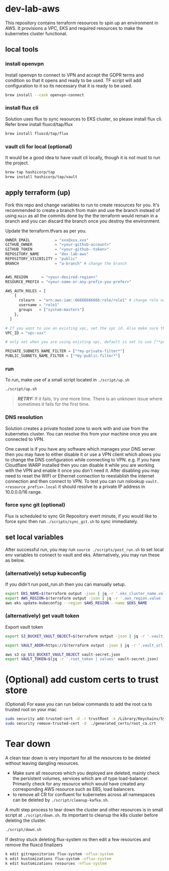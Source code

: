# dev-lab-aws

This repository contains terraform resources to spin up an environment in AWS.
It provisions a VPC, EKS and required resources to make the kubernetes cluster functional.

## local tools

### install openvpn

Install openvpn to connect to VPN and accept the GDPR terms and condition so that it opens and ready to be used. TF script will add configuration to it so its necessary that it is ready to be used.

```bash
brew install --cask openvpn-connect
```

### install flux cli

Solution uses flux to sync resources to EKS cluster, so please install flux cli. Refer brew install fluxcd/tap/flux

```bash
brew install fluxcd/tap/flux
```

### vault cli for local (optional)

It would be a good idea to have vault cli locally, though it is not must to run the project.

```bash
brew tap hashicorp/tap       
brew install hashicorp/tap/vault
```

## apply terraform (up)

Fork this repo and change variables to run to create resources for you. It's recommended to create a branch from main and use the branch instead of using `main` as all the commits done by the the terraform would remain in a branch and you can discard the branch once you destroy the environment.

Update the terraform.tfvars as per you.

```terraform
OWNER_EMAIL           = "xxx@xxx.xxx"
GITHUB_OWNER          = "<your-github-account>"
GITHUB_TOKEN          = "<your-github--token>"
REPOSITORY_NAME       = "dev-lab-aws"
REPOSITORY_VISIBILITY = "public"
BRANCH                = "a-branch" # change the branch


AWS_REGION      = "<your-desired-region>"
RESOURCE_PREFIX = "<your-name-or-any-prefix-you-prefer>"

AWS_AUTH_ROLES = [
    {
      rolearn  = "arn:aws:iam::66666666666:role/role1" # change role name here
      username = "role1"
      groups   = ["system:masters"]
    },
  ]

# If you want to use an existing vpc, set the vpc id. Also make sure the region is set same as vpc region. 
VPC_ID = "vpc-xxx"

# only set when you are using existing vpc, default is set to use ["*private*", "*Private*", "*PRIVATE*"] and ["*public*", "*Public*", "*PUBLIC*"], in case you have different name then set them here. 

PRIVATE_SUBNETS_NAME_FILTER = ["*my-private-filter*"]
PUBLIC_SUBNETS_NAME_FILTER = ["*my-public-filter*"]
```

### run

To run, make use of a small script located in `./script/up.sh`

```bash
./script/up.sh
```

> **_RETRY:_** If it fails, try one more time. There is an unknown issue where sometimes it fails for the first time.

### DNS resolution

Solution creates a private hosted zone to work with and use from the kubernetes cluster. You can resolve this from your machine once you are connected to VPN.

One caveat is if you have any software which manages your DNS server then you may have to either disable it or use a VPN client which allows you to change the DNS configuration while connecting to VPN. e.g. If you have Cloudflare WARP installed then you can disable it while you are working with the VPN and enable it once you don't need it. After disabling you may need to reset the WIFI or Ethernet connection to reestablish the internet connection and then connect to VPN. To test you can run nslookup `vault.<resource_prefix>.local` it should resolve to a private IP address in 10.0.0.0/16 range.

### force sync git (optional)

Flux is scheduled to sync Git Repository evert minute, if you would like to force sync then run `./scripts/sync_git.sh` to sync immediately.

## set local variables

After successful run, you may run `source ./scripts/post_run.sh` to set local env variables to connect to vault and eks. Alternatively, you may run these as below.

### (alternatively) setup kubeconfig

If you didn't run post_run.sh then you can manually setup.

```bash
export EKS_NAME=$(terraform output -json | jq -r '.eks_cluster_name.value | values')
export AWS_REGION=$(terraform output -json | jq -r '.aws_region.value | values')
aws eks update-kubeconfig --region $AWS_REGION --name $EKS_NAME
```

### (alternatively) get vault token

Export vault token

```bash
export S3_BUCKET_VAULT_OBJECT=$(terraform output -json | jq -r '.vault_s3_bucket.value | values')

export VAULT_ADDR=https://$(terraform output -json | jq -r '.vault_url.value | values')

aws s3 cp $S3_BUCKET_VAULT_OBJECT vault-secret.json 
export VAULT_TOKEN=$(jq -r '.root_token | values' vault-secret.json)
```

# (Optional) add custom certs to trust store

(Optional) For ease you can run below commands to add the root ca to trusted root on your mac

```bash
sudo security add-trusted-cert -d -r trustRoot -k /Library/Keychains/System.keychain ./generated_certs/root_ca.crt
sudo security remove-trusted-cert -d  ./generated_certs/root_ca.crt   
```

# Tear down

A clean tear down is very important for all the resources to be deleted without leaving dangling resources.

- Make sure all resources which you deployed are deleted, mainly check the persistent volumes, services which are of type load-balancer. Primarily check for any resource which would have created any corresponding AWS resource such as EBS, load balancers.
- to remove all CR for confluent for kubernetes across all namespaces can be deleted by `./script/cleanup-kafka.sh`.

A multi step process to tear down the cluster and other resources is in small script at `./script/down.sh`. Its important to cleanup the k8s cluster before deleting the cluster.

```bash
./script/down.sh
```

If destroy stuck deleting  flux-system ns then edit a few resources and remove the fluxcd finalizers

```bash
k edit gitrepositories flux-system -nflux-system
k edit kustomizations flux-system -nflux-system
k edit kustomizations resources -nflux-system
```

<!-- # rough notes

 kubectl patch deployment coredns \                       
    -n kube-system \
    --type json \
    -p='[{"op": "remove", "path": "/spec/template/metadata/annotations/eks.amazonaws.com~1compute-type"}]' -->
